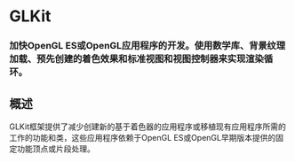 # GLKit
### 加快OpenGL ES或OpenGL应用程序的开发。使用数学库、背景纹理加载、预先创建的着色效果和标准视图和视图控制器来实现渲染循环。
## 概述
GLKit框架提供了减少创建新的基于着色器的应用程序或移植现有应用程序所需的工作的功能和类，这些应用程序依赖于OpenGL ES或OpenGL早期版本提供的固定功能顶点或片段处理。
